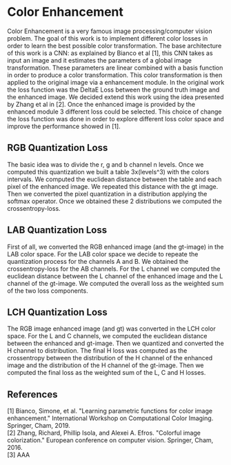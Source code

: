 # Color Enhancement
Color Enhancement is a very famous image processing/computer vision problem. The goal of this work is to implement different color losses
in order to learn the best possible color transformation. The base architecture of this work is a CNN: as explained by Bianco et 
al [1], this CNN takes as input an image and it estimates the parameters of a global image transformation. These parameters are linear combined with
a basis function in order to produce a color transformation. This color transformation is then applied to the original image via a enhancement module.
In the original work the loss function was the DeltaE Loss between the ground truth image and the enhanced image.
We decided extend this work using the idea presented by Zhang et al in [2]. Once the enhanced image is provided by the enhanced module 3 different 
loss could be selected. This choice of change the loss function was done in order to explore different loss color space and improve the performance showed in [1].

## RGB Quantization Loss
The basic idea was to divide the r, g and b channel n levels. Once we computed this quantization we built a table 3x(levels^3) with the colors intervals.
We computed the euclidean distance between the table and each pixel of the enhanced image. We repeated this distance with the gt image. Then we converted the 
pixel quantization in a distribution applying the softmax operator. Once we obtained these 2 distributions we computed the crossentropy-loss.

## LAB Quantization Loss
First of all, we converted the RGB enhanced image (and the gt-image) in the LAB color space.
For the LAB color space we decide to repeate the quantization process for the channels A and B. We obtained the crossentropy-loss for the AB channels. For the L channel we computed the euclidean distance between the L channel of the enhanced image and the L channel of the gt-image. We computed the overall loss as the weighted sum of the two loss components.

## LCH Quantization Loss
The RGB image enhanced image (and gt) was converted in the LCH color space. For the L and C channels, we computed the euclidean distance between the enhanced and gt-image. Then we quantized and converted the H channel to distribution. The final H loss was computed as the crossentropy between the distribution of the H channel of the enhanced image and the distribution of the H channel of the gt-image. Then we computed the final loss as the weighted sum of the L, C and H losses.



## References
[1] Bianco, Simone, et al. "Learning parametric functions for color image enhancement." International Workshop on Computational Color Imaging. Springer, Cham, 2019. \
[2] Zhang, Richard, Phillip Isola, and Alexei A. Efros. "Colorful image colorization." European conference on computer vision. Springer, Cham, 2016. \
[3] AAA
